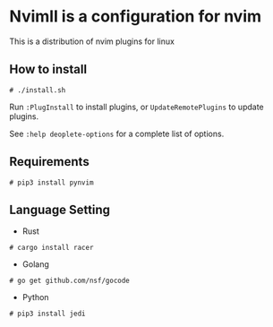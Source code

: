 # Nvimll is a configuration for nvim

This is a distribution of nvim plugins for linux


## How to install

```shell
# ./install.sh
```

Run `:PlugInstall` to install plugins, or `UpdateRemotePlugins` to update plugins.

See `:help deoplete-options` for a complete list of options.


## Requirements

```shell
# pip3 install pynvim
```


## Language Setting

- Rust
```shell
# cargo install racer
```

- Golang
```shell
# go get github.com/nsf/gocode
```

- Python
```shell
# pip3 install jedi
```
